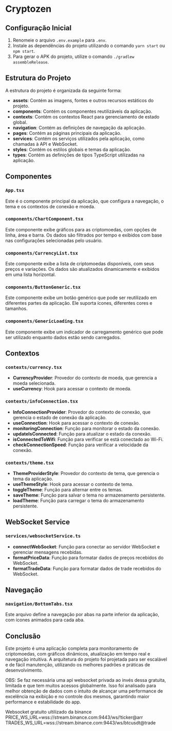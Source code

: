 # Cryptozen

## Configuração Inicial

1. Renomeie o arquivo `.env.example` para `.env`.
2. Instale as dependências do projeto utilizando o comando `yarn start` ou `npm start`.
3. Para gerar o APK do projeto, utilize o comando `./gradlew assembleRelease`.

## Estrutura do Projeto

A estrutura do projeto é organizada da seguinte forma:

- **assets**: Contém as imagens, fontes e outros recursos estáticos do projeto.
- **components**: Contém os componentes reutilizáveis da aplicação.
- **contexts**: Contém os contextos React para gerenciamento de estado global.
- **navigation**: Contém as definições de navegação da aplicação.
- **pages**: Contém as páginas principais da aplicação.
- **services**: Contém os serviços utilizados pela aplicação, como chamadas à API e WebSocket.
- **styles**: Contém os estilos globais e temas da aplicação.
- **types**: Contém as definições de tipos TypeScript utilizadas na aplicação.

## Componentes

### `App.tsx`

Este é o componente principal da aplicação, que configura a navegação, o tema e os contextos de conexão e moeda.

### `components/ChartComponent.tsx`

Este componente exibe gráficos para as criptomoedas, com opções de linha, área e barra. Os dados são filtrados por tempo e exibidos com base nas configurações selecionadas pelo usuário.

### `components/CurrencyList.tsx`

Este componente exibe a lista de criptomoedas disponíveis, com seus preços e variações. Os dados são atualizados dinamicamente e exibidos em uma lista horizontal.

### `components/ButtonGeneric.tsx`

Este componente exibe um botão genérico que pode ser reutilizado em diferentes partes da aplicação. Ele suporta ícones, diferentes cores e tamanhos.

### `components/GenericLoading.tsx`

Este componente exibe um indicador de carregamento genérico que pode ser utilizado enquanto dados estão sendo carregados.

## Contextos

### `contexts/currency.tsx`

- **CurrencyProvider**: Provedor do contexto de moeda, que gerencia a moeda selecionada.
- **useCurrency**: Hook para acessar o contexto de moeda.

### `contexts/infoConnection.tsx`

- **InfoConnectionProvider**: Provedor do contexto de conexão, que gerencia o estado de conexão da aplicação.
- **useConnection**: Hook para acessar o contexto de conexão.
- **monitoringConnection**: Função para monitorar o estado da conexão.
- **updateIsConnected**: Função para atualizar o estado da conexão.
- **isConnectedToWifi**: Função para verificar se está conectado ao Wi-Fi.
- **checkConnectionSpeed**: Função para verificar a velocidade da conexão.

### `contexts/theme.tsx`

- **ThemeProviderStyle**: Provedor do contexto de tema, que gerencia o tema da aplicação.
- **useThemeStyle**: Hook para acessar o contexto de tema.
- **toggleTheme**: Função para alternar entre os temas.
- **saveTheme**: Função para salvar o tema no armazenamento persistente.
- **loadTheme**: Função para carregar o tema do armazenamento persistente.

## WebSocket Service

### `services/websocketService.ts`

- **connectWebSocket**: Função para conectar ao servidor WebSocket e gerenciar mensagens recebidas.
- **formatPriceData**: Função para formatar dados de preços recebidos do WebSocket.
- **formatTradeData**: Função para formatar dados de trade recebidos do WebSocket.

## Navegação

### `navigation/BottomTabs.tsx`

Este arquivo define a navegação por abas na parte inferior da aplicação, com ícones animados para cada aba.

## Conclusão

Este projeto é uma aplicação completa para monitoramento de criptomoedas, com gráficos dinâmicos, atualização em tempo real e navegação intuitiva. A arquitetura do projeto foi projetada para ser escalável e de fácil manutenção, utilizando os melhores padrões e práticas de desenvolvimento.


OBS: Se faz necessária uma api websocket privada ao invés dessa gratuita, limitada e que tem muitos acessos globalmente. 
Isso foi analisado para melhor obtenção de dados com o intuito de alcançar uma performance de excelência na exibição e no controle dos mesmos, garantindo maior performance e estabilidade do app.

Websocket gratuito ultilizado da binance
PRICE_WS_URL=wss://stream.binance.com:9443/ws/!ticker@arr
TRADES_WS_URL=wss://stream.binance.com:9443/ws/btcusdt@trade
